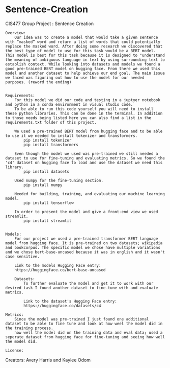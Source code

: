 # Sentence-Creation
CIS477 Group Project : Sentence Creation

    Overview:
        Our idea was to create a model that would take a given sentence with “masked” word and return a list of words that could potentially replace the masked word. After doing some research we discovered that the best type of model to use for this task would be a BERT model. This model is best for this task because it is designed to "understand the meaning of ambiguous language in text by using surrounding text to establish context. While looking into datasets and models we found a good pre-trained BERT model on hugging face. From there we used this model and another dataset to help achieve our end goal. The main issue we faced was figuring out how to use the model for our needed purposes. (reword the ending)


    Requirements:
        For this model we did our code and testing in a juptyer notebook and python in a conda environment in visual studio code.
        To be able to run this code yourself you will need to install these python libraries. This can be done in the terminal. In addition to those needs being listed here you can also find a list in the requirements.txt folder of this project.

        We used a pre-trained BERT model from hugging face and to be able to use it we needed to install tokenizer and transformers.
            pip install tokenizer
            pip install transformers

        Even though the model we used was pre-trained we still needed a dataset to use for fine-tuning and evaluating metrics. So we found the 'c4' dataset on hugging face to load and use the dataset we need this library.
            pip install datasets

        Used numpy for the fine-tuning section.
            pip install numpy

        Needed for building, training, and evaluating our machine learning model.
            pip install tensorflow

        In order to present the model and give a front-end view we used streamlit.
            pip install streamlit


    Models:
        For our project we used a pre-trained transformer BERT language model from hugging face. It is pre-trained on two datasets; wikipedia and bookcorpus. The specific model we chose have multiple variations and we chose bert-base-uncased because it was in english and it wasn't case sensitive.

        Link to the models Hugging Face entry:
        https://huggingface.co/bert-base-uncased 

        Datasets:
            To further evaluate the model and get it to work with our desired task I found another dataset to fine-tune with and evaluate metrics.

            Link to the dataset's Hugging Face entry:
            https://huggingface.co/datasets/c4 

    Metrics:
        Since the model was pre-trained I just found one additional dataset to be able to fine tune and look at how weel the model did in the training process.
        how well the model did on the training data and eval data; used a seperate dataset from hugging face for fine-tuning and seeing how well the model did.

    License:


Creators: Avery Harris and Kaylee Odom